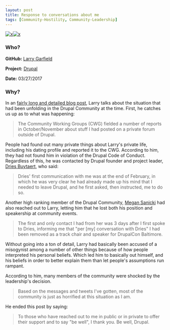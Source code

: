 ```yaml
---
layout: post
title: Response to conversations about me
tags: [Community-Hostility, Community-Leadership]
---
```


[![x](https://img.shields.io/badge/-Community%20Hostility-red)](/#CH)[![x](https://img.shields.io/badge/-Community%20Leadership-yellow)](/#CL)

### Who?

**GitHub:** [Larry Garfield](https://github.com/Crell)

**Project:** [Drupal](https://www.drupal.org/)

**Date:** 03/27/2017

### Why?

In an [fairly long and detailed blog post](https://www.garfieldtech.com/blog/tmi-part-2), Larry talks about the situation that had been unfolding in the Drupal Community at the time. First, he catches us up as to what was happening:

> The Community Working Groups (CWG) fielded a number of reports in  October/November about stuff I had posted on a private forum outside of  Drupal.

People had found out many private things about Larry's private life, including his dating profile and reported it to the CWG. According to him, they had not found him in violation of the Drupal Code of Conduct. Regardless of this, he was contacted by Drupal founder and project leader, [Dries Buytaert](https://www.drupal.org/u/dries), who said:

> Dries' first communication with me was at the end of February, in which  he was very clear he had already made up his mind that I needed to leave Drupal, and he first asked, then instructed, me to do so.

Another high ranking member of the Drupal Community, [Megan Sanicki](https://www.drupal.org/u/megansanicki) had also reached out to Larry, letting him that he lost both his position and speakership at community events.

> The first and only contact I had from her was 3 days after I first spoke to Dries, informing me that "per [my] conversation with Dries" I had  been removed as a track chair and speaker for DrupalCon Baltimore.

Without going into a ton of detail, Larry had basically been accused of a misogynist among a number of other things because of how people interpreted his personal beliefs. Which led him to basically out himself, and his beliefs in order to better explain them than let people's assumptions run rampant. 

According to him, many members of the community were shocked by the leadership's decision. 

> Based on the messages and tweets I've gotten, most of the community is just as horrified at this situation as I am.

He ended this post by saying: 

> To those who have reached out to me in public or in private to offer  their support and to say "be well", I thank you.  Be well, Drupal.